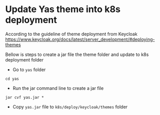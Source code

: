 # Update Yas theme into k8s deployment
According to the guideline of theme deployment from Keycloak https://www.keycloak.org/docs/latest/server_development/#deploying-themes

Bellow is steps to create a jar file the theme folder and update to k8s deployment folder

- Go to `yas` folder
```shell
cd yas
```
- Run the jar command line to create a jar file
```shell
jar cvf yas.jar *
```
- Copy `yas.jar` file to `k8s/deploy/keycloak/themes` folder